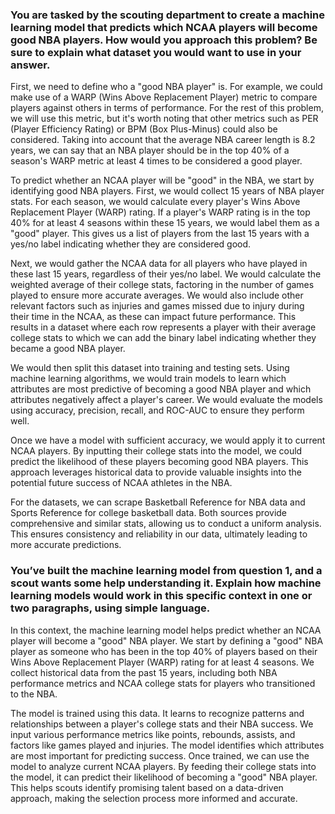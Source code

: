 ### You are tasked by the scouting department to create a machine learning model that predicts which NCAA players will become good NBA players. How would you approach this problem? Be sure to explain what dataset you would want to use in your answer.

First, we need to define who a "good NBA player" is. For example, we could make use of a WARP (Wins Above Replacement Player) metric to compare players against others in terms of performance. For the rest of this problem, we will use this metric, but it's worth noting that other metrics such as PER (Player Efficiency Rating) or BPM (Box Plus-Minus) could also be considered. Taking into account that the average NBA career length is 8.2 years, we can say that an NBA player should be in the top 40% of a season's WARP metric at least 4 times to be considered a good player. 

To predict whether an NCAA player will be "good" in the NBA, we start by identifying good NBA players. First, we would collect 15 years of NBA player stats. For each season, we would calculate every player's Wins Above Replacement Player (WARP) rating. If a player's WARP rating is in the top 40% for at least 4 seasons within these 15 years, we would label them as a "good" player. This gives us a list of players from the last 15 years with a yes/no label indicating whether they are considered good.

Next, we would gather the NCAA data for all players who have played in these last 15 years, regardless of their yes/no label. We would calculate the weighted average of their college stats, factoring in the number of games played to ensure more accurate averages. We would also include other relevant factors such as injuries and games missed due to injury during their time in the NCAA, as these can impact future performance. This results in a dataset where each row represents a player with their average college stats to which we can add the binary label indicating whether they became a good NBA player.

We would then split this dataset into training and testing sets. Using machine learning algorithms, we would train models to learn which attributes are most predictive of becoming a good NBA player and which attributes negatively affect a player's career. We would evaluate the models using accuracy, precision, recall, and ROC-AUC to ensure they perform well.

Once we have a model with sufficient accuracy, we would apply it to current NCAA players. By inputting their college stats into the model, we could predict the likelihood of these players becoming good NBA players. This approach leverages historical data to provide valuable insights into the potential future success of NCAA athletes in the NBA.

For the datasets, we can scrape Basketball Reference for NBA data and Sports Reference for college basketball data. Both sources provide comprehensive and similar stats, allowing us to conduct a uniform analysis. This ensures consistency and reliability in our data, ultimately leading to more accurate predictions.




### You’ve built the machine learning model from question 1, and a scout wants some help understanding it. Explain how machine learning models would work in this specific context in one or two paragraphs, using simple language. 

In this context, the machine learning model helps predict whether an NCAA player will become a "good" NBA player. We start by defining a "good" NBA player as someone who has been in the top 40% of players based on their Wins Above Replacement Player (WARP) rating for at least 4 seasons. We collect historical data from the past 15 years, including both NBA performance metrics and NCAA college stats for players who transitioned to the NBA.

The model is trained using this data. It learns to recognize patterns and relationships between a player's college stats and their NBA success. We input various performance metrics like points, rebounds, assists, and factors like games played and injuries. The model identifies which attributes are most important for predicting success. Once trained, we can use the model to analyze current NCAA players. By feeding their college stats into the model, it can predict their likelihood of becoming a "good" NBA player. This helps scouts identify promising talent based on a data-driven approach, making the selection process more informed and accurate.
